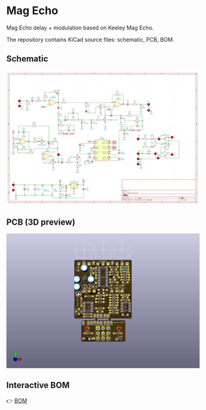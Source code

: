 # Mag Echo

Mag Echo delay + modulation based on Keeley Mag Echo.

The repository contains KiCad source files: schematic, PCB, BOM.

## Schematic

![](https://github.com/vitaliy-bobrov/mag-echo/blob/main/images/schematic.png)

## PCB (3D preview)

![](https://github.com/vitaliy-bobrov/mag-echo/blob/main/images/mag-echo.jpg)

## Interactive BOM

👉 [BOM](https://vitaliy-bobrov.github.io/mag-echo/)
